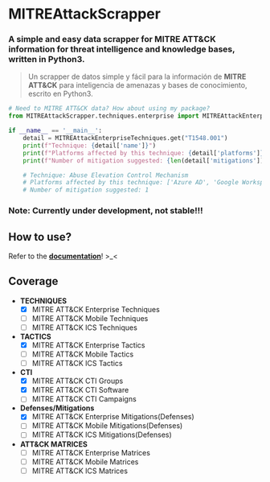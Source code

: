 # MITREAttackScrapper
### A simple and easy data scrapper for **MITRE ATT&CK** information for threat intelligence and knowledge bases, written in Python3.
> Un scrapper de datos simple y fácil para la información de **MITRE ATT&CK** para inteligencia de amenazas y bases de conocimiento, escrito en Python3.

```py
# Need to MITRE ATT&CK data? How about using my package?
from MITREAttackScrapper.techniques.enterprise import MITREAttackEnterpriseTechniques

if __name__ == '__main__':
    detail = MITREAttackEnterpriseTechniques.get("T1548.001")
    print(f"Technique: {detail['name']}")
    print(f"Platforms affected by this technique: {detail['platforms']}")
    print(f"Number of mitigation suggested: {len(detail['mitigations'])}")

    # Technique: Abuse Elevation Control Mechanism
    # Platforms affected by this technique: ['Azure AD', 'Google Workspace', 'IaaS', 'Linux', 'Office 365', 'Windows', 'macOS']
    # Number of mitigation suggested: 1
```

### Note: Currently under development, not stable!!!

## How to use?
Refer to the **[documentation](https://knightchaser.github.io/MITREAttackScrapper/)**! >_<

## Coverage
- **TECHNIQUES**
  - [x] MITRE ATT&CK Enterprise Techniques
  - [ ] MITRE ATT&CK Mobile Techniques
  - [ ] MITRE ATT&CK ICS Techniques
- **TACTICS**
  - [x] MITRE ATT&CK Enterprise Tactics
  - [ ] MITRE ATT&CK Mobile Tactics
  - [ ] MITRE ATT&CK ICS Tactics
- **CTI**
  - [x] MITRE ATT&CK CTI Groups
  - [x] MITRE ATT&CK CTI Software
  - [ ] MITRE ATT&CK CTI Campaigns
- **Defenses/Mitigations**
  - [x] MITRE ATT&CK Enterprise Mitigations(Defenses)
  - [ ] MITRE ATT&CK Mobile Mitigations(Defenses)
  - [ ] MITRE ATT&CK ICS Mitigations(Defenses)
- **ATT&CK MATRICES**
  - [ ] MITRE ATT&CK Enterprise Matrices
  - [ ] MITRE ATT&CK Mobile Matrices
  - [ ] MITRE ATT&CK ICS Matrices